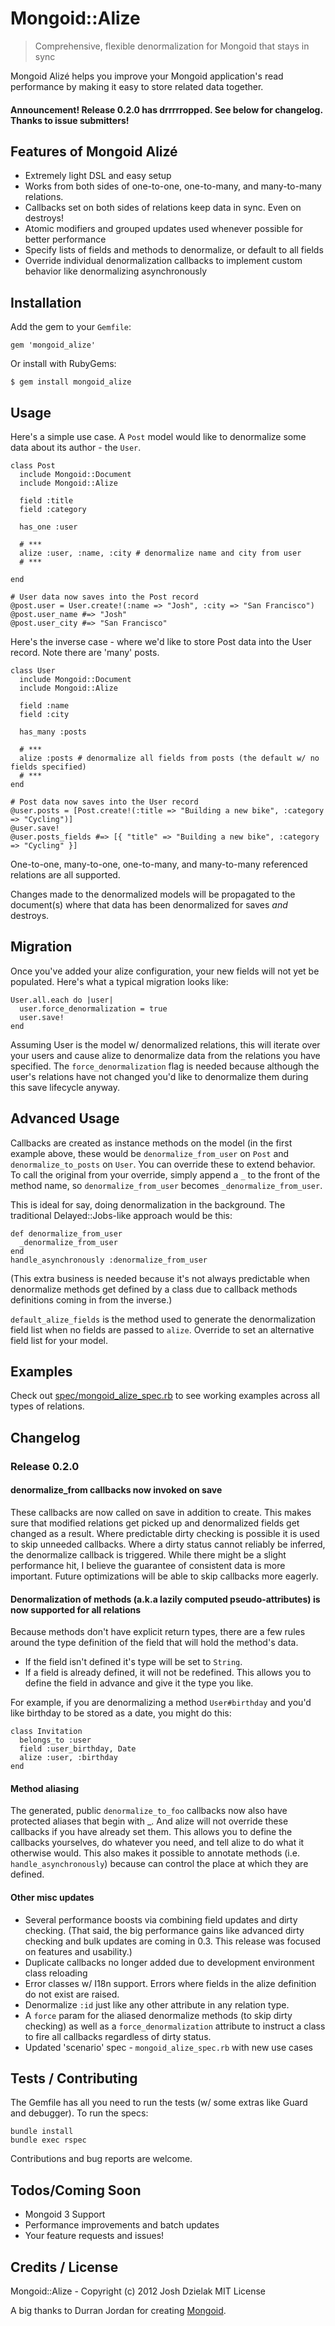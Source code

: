 Mongoid::Alize
==============
> Comprehensive, flexible denormalization for Mongoid that stays in sync

Mongoid Alizé helps you improve your Mongoid application's
read performance by making it easy to store related data together.

#### Announcement! Release 0.2.0 has drrrrropped. See below for changelog. Thanks to issue submitters!

Features of Mongoid Alizé
-------------------------
- Extremely light DSL and easy setup
- Works from both sides of one-to-one, one-to-many, and many-to-many relations.
- Callbacks set on both sides of relations keep data in sync. Even on destroys!
- Atomic modifiers and grouped updates used whenever possible for better performance
- Specify lists of fields and methods to denormalize, or default to all fields
- Override individual denormalization callbacks to implement custom behavior like denormalizing asynchronously

Installation
------------
Add the gem to your `Gemfile`:

    gem 'mongoid_alize'

Or install with RubyGems:

    $ gem install mongoid_alize

Usage
-----
Here's a simple use case. A `Post` model would like to denormalize some data about its author - the `User`.

    class Post
      include Mongoid::Document
      include Mongoid::Alize

      field :title
      field :category

      has_one :user

      # ***
      alize :user, :name, :city # denormalize name and city from user
      # ***

    end

    # User data now saves into the Post record
    @post.user = User.create!(:name => "Josh", :city => "San Francisco")
    @post.user_name #=> "Josh"
    @post.user_city #=> "San Francisco"

Here's the inverse case - where we'd like to store Post data into the User record. Note there are 'many' posts.

    class User
      include Mongoid::Document
      include Mongoid::Alize

      field :name
      field :city

      has_many :posts

      # ***
      alize :posts # denormalize all fields from posts (the default w/ no fields specified)
      # ***
    end

    # Post data now saves into the User record
    @user.posts = [Post.create!(:title => "Building a new bike", :category => "Cycling")]
    @user.save!
    @user.posts_fields #=> [{ "title" => "Building a new bike", :category => "Cycling" }]

One-to-one, many-to-one, one-to-many, and many-to-many referenced relations are all supported.

Changes made to the denormalized models will be propagated to the document(s)
where that data has been denormalized for saves *and* destroys.

Migration
---------
Once you've added your alize configuration, your new fields will not yet be populated. Here's what a typical migration looks like:

    User.all.each do |user|
      user.force_denormalization = true
      user.save!
    end

Assuming User is the model w/ denormalized relations, this will iterate over your users and cause alize to denormalize data from the relations you have specified. The `force_denormalization` flag is needed because although the user's relations have not changed you'd like to denormalize them during this save lifecycle anyway.

Advanced Usage
--------------
Callbacks are created as instance methods on the model (in the first example above, these would be `denormalize_from_user` on `Post` and `denormalize_to_posts` on `User`. You can override these to extend behavior. To call the original from your override, simply append a `_` to the front of the method name, so `denormalize_from_user` becomes `_denormalize_from_user`.

This is ideal for say, doing denormalization in the background. The traditional Delayed::Jobs-like approach would be this:

    def denormalize_from_user
      _denormalize_from_user
    end
    handle_asynchronously :denormalize_from_user

(This extra business is needed because it's not always predictable when denormalize methods get defined by a class due to callback methods definitions coming in from the inverse.)

`default_alize_fields` is the method used to generate the denormalization field list when no fields are passed to `alize`. Override to set an alternative field list for your model.

Examples
--------
Check out [spec/mongoid_alize_spec.rb](https://github.com/dzello/mongoid_alize/blob/master/spec/mongoid_alize_spec.rb) to see working examples across all types of relations.

Changelog
---------

### Release 0.2.0

#### denormalize_from callbacks now invoked on save

These callbacks are now called on save in addition to create. This makes sure that modified relations get picked up and denormalized fields get changed as a result. Where predictable dirty checking is possible it is used to skip unneeded callbacks. Where a dirty status cannot reliably be inferred, the denormalize callback is triggered. While there might be a slight performance hit, I believe the guarantee of consistent data is more important. Future optimizations will be able to skip callbacks more eagerly.

#### Denormalization of methods (a.k.a lazily computed pseudo-attributes) is now supported for all relations

Because methods don't have explicit return types, there are a few rules around the type definition of the field that will hold the method's data.

+ If the field isn't defined it's type will be set to `String`.
+ If a field is already defined, it will not be redefined. This allows you to define the field in advance and give it the type you like.

For example, if you are denormalizing a method `User#birthday` and you'd like birthday to be stored as a date, you might do this:

    class Invitation
      belongs_to :user
      field :user_birthday, Date
      alize :user, :birthday
    end

#### Method aliasing

The generated, public `denormalize_to_foo` callbacks now also have protected aliases that begin with \_. And alize will not override these callbacks if you have already set them. This allows you to define the callbacks yourselves, do whatever you need, and tell alize to do what it otherwise would. This also makes it possible to annotate methods (i.e. `handle_asynchronously`) because can control the place at which they are defined.

#### Other misc updates
+ Several performance boosts via combining field updates and dirty checking. (That said, the big performance gains like advanced dirty checking and bulk updates are coming in 0.3. This release was focused on features and usability.)
+ Duplicate callbacks no longer added due to development environment class reloading
+ Error classes w/ I18n support. Errors where fields in the alize definition do not exist are raised.
+ Denormalize `:id` just like any other attribute in any relation type.
+ A `force` param for the aliased denormalize methods (to skip dirty checking) as well as a `force_denormalization` attribute to instruct a class to fire all callbacks regardless of dirty status.
+ Updated 'scenario' spec - `mongoid_alize_spec.rb` with new use cases

Tests / Contributing
-------------
The Gemfile has all you need to run the tests (w/ some extras like Guard and debugger). To run the specs:

    bundle install
    bundle exec rspec

Contributions and bug reports are welcome.

Todos/Coming Soon
-----------------
+ Mongoid 3 Support
+ Performance improvements and batch updates
+ Your feature requests and issues!

Credits / License
-------
Mongoid::Alize - Copyright (c) 2012 Josh Dzielak
MIT License

A big thanks to Durran Jordan for creating [Mongoid](http://mongoid.org).
